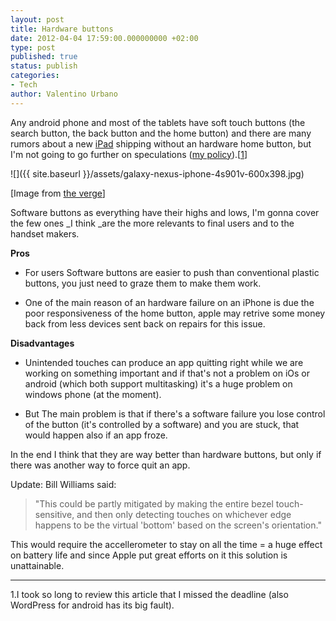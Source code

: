 ```yaml
---
layout: post
title: Hardware buttons
date: 2012-04-04 17:59:00.000000000 +02:00
type: post
published: true
status: publish
categories:
- Tech
author: Valentino Urbano 
---
```


Any android phone and most of the tablets have soft touch buttons (the search button, the back button and the home button) and there are many rumors about a new [iPad][0] shipping without an hardware home button, but I'm not going to go further on speculations ([my policy][1]).\[[1][2]\]

![]({{ site.baseurl }}/assets/galaxy-nexus-iphone-4s901v-600x398.jpg)

\[Image from [the verge][3]\]

Software buttons as everything have their highs and lows, I'm gonna cover the few ones _I think _are the more relevants to final users and to the handset makers.

**Pros**

* For users Software buttons are easier to push than conventional plastic buttons, you just need to graze them to make them work.

* One of the main reason of an hardware failure on an iPhone is due the poor responsiveness of the home button, apple may retrive some money back from less devices sent back on repairs for this issue.

**Disadvantages**

* Unintended touches can produce an app quitting right while we are working on something important and if that's not a problem on iOs or android (which both support multitasking) it's a huge problem on windows phone (at the moment).

* But The main problem is that if there's a software failure you lose control of the button (it's controlled by a software) and you are stuck, that would happen also if an app froze.

In the end I think that they are way better than hardware buttons, but only if there was another way to force quit an app.

Update: Bill Williams said:

> "This could be partly mitigated by making the entire bezel touch-sensitive, and then only detecting touches on whichever edge happens to be the virtual 'bottom' based on the screen's orientation."

This would require the accellerometer to stay on all the time = a huge effect on battery life and since Apple put great efforts on it this solution is unattainable.

---

1.I took so long to review this article that I missed the deadline (also WordPress for android has its big fault).


[0]: http://www.theverge.com/2012/2/28/2829143/apple-ipad-3-event-march-7th-official
[1]: http://anythingapple.altervista.org/colophon/
[2]: #1
[3]: http://theverge.com